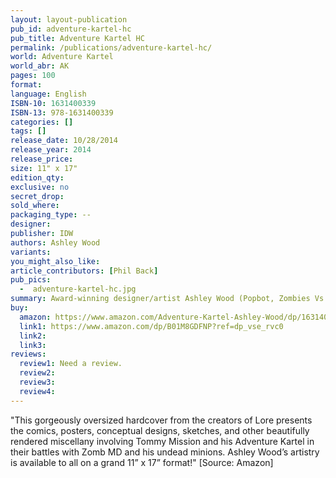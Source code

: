 ```yaml
---
layout: layout-publication
pub_id: adventure-kartel-hc
pub_title: Adventure Kartel HC
permalink: /publications/adventure-kartel-hc/
world: Adventure Kartel
world_abr: AK
pages: 100
format: 
language: English
ISBN-10: 1631400339
ISBN-13: 978-1631400339
categories: []
tags: []
release_date: 10/28/2014
release_year: 2014
release_price: 
size: 11" x 17"
edition_qty:
exclusive: no
secret_drop:
sold_where: 
packaging_type: --
designer: 
publisher: IDW
authors: Ashley Wood
variants:
you_might_also_like: 
article_contributors: [Phil Back]
pub_pics: 
  -  adventure-kartel-hc.jpg
summary: Award-winning designer/artist Ashley Wood (Popbot, Zombies Vs. Robots) has handled his share of robots over the years. And now, he presents total robot war! In World War Robot, a dwindling band of humans and robots face off in a battle that will likely end humanity as we know it — on Earth, on the Moon, and on Mars, too! Badass battles, really intense human/robot drama, and even a little black humor and political intrigue are the order of the day in this oversize, standalone epic courtesy of Wood.  - From Amazon
buy:
  amazon: https://www.amazon.com/Adventure-Kartel-Ashley-Wood/dp/1631400339/ref=sr_1_6?ie=UTF8&qid=1546495269&sr=8-6&keywords=ashley+wood
  link1: https://www.amazon.com/dp/B01M8GDFNP?ref=dp_vse_rvc0
  link2: 
  link3: 
reviews:
  review1: Need a review.
  review2:
  review3:
  review4:
---
```

<p>"This gorgeously oversized hardcover from the creators of Lore presents the comics, posters, conceptual designs, sketches, and other beautifully rendered miscellany involving Tommy Mission and his Adventure Kartel in their battles with Zomb MD and his undead minions. Ashley Wood’s artistry is available to all on a grand 11” x 17” format!" [Source: Amazon]</p>